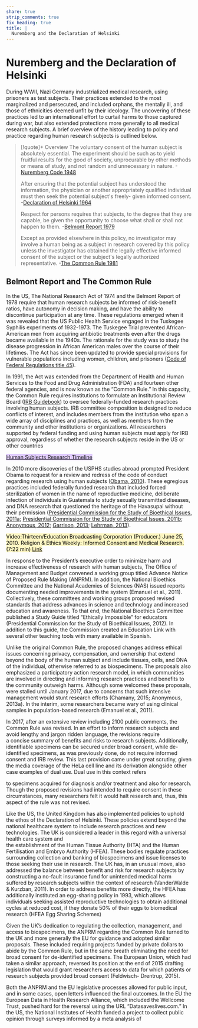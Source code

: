 ```yaml
---
share: true
strip_comments: true
fix_heading: true
title: |
  Nuremberg and the Declaration of Helsinki
---
```

# Nuremberg and the Declaration of Helsinki

During WWII, Nazi Germany industrialized medical research, using prisoners as test subjects. Their practices extended to the most marginalized and persecuted, and included orphans, the mentally ill, and those of ethnicities deemed unfit by their ideology. The uncovering of these practices led to an international effort to curtail harms to those captured during war, but also extended protections more generally to all medical research subjects. A brief overview of the history leading to policy and practice regarding human research subjects is outlined below.

> [!quote]+ Overview
> The voluntary consent of the human subject is absolutely essential. The experiment should be such as to yield fruitful results for the good of society, unprocurable by other methods or means of study, and not random and unnecessary in nature. -[Nuremberg Code 1948](http://www.hhs.gov/ohrp/archive/nurcode.html)
> 
> After ensuring that the potential subject has understood the information, the physician or another appropriately qualified individual must then seek the potential subject's freely- given informed consent. -[Declaration of Helsinki 1964](https://www.wma.net/policies-post/wma-declaration-of-helsinki-ethical-principles-for-medical-research-involving-human-subjects/)
> 
> Respect for persons requires that subjects, to the degree that they are capable, be given the opportunity to choose what shall or shall not happen to them. -[Belmont Report 1979](http://www.hhs.gov/ohrp/humansubjects/guidance/belmont.html)
> 
> Except as provided elsewhere in this policy, no investigator may involve a human being as a subject in research covered by this policy unless the investigator has obtained the legally effective informed consent of the subject or the subject's legally authorized representative. -[The Common Rule 1981](http://www.hhs.gov/ohrp/humansubjects/commonrule/)

## Belmont Report and The Common Rule

In the US, The National Research Act of 1974 and the Belmont Report of 1978 require that human research subjects be informed of risk-benefit ratios, have autonomy in decision making, and have the ability to discontinue participation at any time. These regulations emerged when it was revealed that the US Public Health Service engaged in the Tuskegee Syphilis experiments of 1932-1973. The Tuskegee Trial prevented African-American men from acquiring antibiotic treatments even after the drugs became available in the 1940s. The rationale for the study was to study the disease progression in African American males over the course of their lifetimes. The Act has since been updated to provide special provisions for vulnerable populations including women, children, and prisoners ([Code of Federal Regulations title 45](http://www.hhs.gov/ohrp/humansubjects/guidance/45cfr46.html)).

In 1991, the Act was extended from the Department of Health and Human Services to the Food and Drug Administration (FDA) and fourteen other federal agencies, and is now known as the “Common Rule.” In this capacity, the Common Rule requires institutions to formulate an Institutional Review Board ([IRB Guidebook](http://www.hhs.gov/ohrp/archive/irb/irb_guidebook.htm)) to oversee federally-funded research practices involving human subjects. IRB committee composition is designed to reduce conflicts of interest, and includes members from the institution who span a wide array of disciplines and practices, as well as members from the community and other institutions or organizations. All researchers supported by federal funding and using human subjects must apply for IRB approval, regardless of whether the research subjects reside in the US or other countries

<mark style="background: #D2B3FFA6;">[Human Subjects Research Timeline](http://stemcellcurriculum.org/timelines.html)</mark>

In 2010 more discoveries of the USPHS studies abroad prompted President Obama to request for a review and redress of the code of conduct regarding research using human subjects ([Obama, 2010](http://bioethics.gov/sites/default/files/news/Human-Subjects-Protection-Letter-from-President-Obama-11.24.10.pdf)). These egregious practices included federally funded research that included forced sterilization of women in the name of reproductive medicine, deliberate infection of individuals in Guatemala to study sexually transmitted diseases, and DNA research that questioned the heritage of the Havasupai without their permission ([Presidential Commission for the Study of Bioethical Issues, 2011a](https://law.stanford.edu/wp-content/uploads/2011/09/EthicallyImpossible_PCSBI_110913.pdf); [Presidential Commission for the Study of Bioethical Issues, 2011b](https://bioethicsarchive.georgetown.edu/pcsbi/node/558.html); [Anonymous, 2012](http://www.nature.com/nature/journal/v484/n7394/full/484287a.html); [Garrison, 2013](http://sth.sagepub.com/content/38/2/201); [Lehrman, 2013](https://medium.com/stem-and-culture-chronicle/shifting-roles-shifting-research-collaborative-genetic-studies-with-indigenous-communities-a5196be3552c)).

<mark style="background: #FFF3A3A6;">Video:Thirteen/Education Broadcasting Corporation (Producer.) June 25, 2010. Religion & Ethics Weekly: Informed Consent and Medical Research. (7:22 min) [Link](http://www.pbs.org/wnet/religionandethics/episodes/june-25-2010/informed-consent-and-medical-research/6545/)</mark>

In response to the President’s executive order to minimize harm and increase effectiveness of research with human subjects, The Office of Management and Budget convened a working group titled Advance Notice of Proposed Rule Making (ANPRM). In addition, the National Bioethics Committee and the National Academies of Sciences (NAS) issued reports documenting needed improvements in the system (Emanuel et al., 2011). Collectively, these committees and working groups proposed revised standards that address advances in science and technology and increased education and awareness. To that end, the National Bioethics Committee published a Study Guide titled “Ethically Impossible” for educators (Presidential Commission for the Study of Bioethical Issues, 2012). In addition to this guide, the Commission created an Education Link with several other teaching tools with many available in Spanish.

Unlike the original Common Rule, the proposed changes address ethical issues concerning privacy, compensation, and ownership that extend beyond the body of the human subject and include tissues, cells, and DNA of the individual, otherwise referred to as biospecimens. The proposals also emphasized a participatory action research model, in which communities are involved in directing and informing research practices and benefits to the community outweigh harms. Although some welcomed these proposals, were stalled until January 2017, due to concerns that such intensive management would stunt research efforts (Chamany, 2015; Anonymous, 2013a). In the interim, some researchers became wary of using clinical samples in population-based research (Emanuel et al., 2011).

In 2017, after an extensive review including 2100 public comments, the Common Rule was revised. In an effort to inform research subjects and avoid lengthy and jargon ridden language, the revisions require  
a concise summary of benefits and risks to research subjects. Additionally, identifiable specimens can be secured under broad consent, while de-identified specimens, as was previously done, do not require informed consent and IRB review. This last provision came under great scrutiny, given the media coverage of the HeLa cell line and its derivation alongside other case examples of dual use. Dual use in this context refers

to specimens acquired for diagnosis and/or treatment and also for research. Though the proposed revisions had intended to require consent in these circumstances, many researchers felt it would halt research and, thus, this aspect of the rule was not revised.

Like the US, the United Kingdom has also implemented policies to uphold the ethos of the Declaration of Helsinki. These policies extend beyond the national healthcare system to include research practices and new technologies. The UK is considered a leader in this regard with a universal health care system and  
the establishment of the Human Tissue Authority (HTA) and the Human Fertilisation and Embryo Authority (HFEA). These bodies regulate practices surrounding collection and banking of biospecimens and issue licenses to those seeking their use in research. The UK has, in an unusual move, also addressed the balance between benefit and risk for research subjects by constructing a no-fault insurance fund for unintended medical harm suffered by research subjects within the context of research (VanderWalde & Kurzban, 2011). In order to address benefits more directly, the HFEA has additionally instituted an egg-sharing policy in 1993, which allows individuals seeking assisted reproductive technologies to obtain additional cycles at reduced cost, if they donate 50% of their eggs to biomedical research (HFEA Egg Sharing Schemes)

Given the UK’s dedication to regulating the collection, management, and access to biospecimens, the ANPRM regarding the Common Rule turned to the UK and more generally the EU for guidance and adopted similar proposals. These included requiring projects funded by private dollars to abide by the Common Rule, but in the same breath eliminating the need for broad consent for de-identified specimens. The European Union, which had taken a similar approach, reversed its position at the end of 2015 drafting legislation that would grant researchers access to data for which patients or research subjects provided broad consent (Feldwisch- Drentrup, 2015).

Both the ANPRM and the EU legislative processes allowed for public input, and in some cases, open letters influenced the final outcomes. In the EU the European Data in Health Research Alliance, which included the Wellcome Trust, pushed hard for the reversal using the URL “Datasaveslives.com.” In the US, the National Institutes of Health funded a project to collect public opinion through surveys informed by a meta analysis of